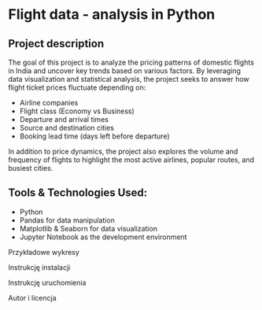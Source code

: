 # Flight data - analysis in Python

## Project description
The goal of this project is to analyze the pricing patterns of domestic flights in India and uncover key trends based on various factors. By leveraging data visualization and statistical analysis, the project seeks to answer how flight ticket prices fluctuate depending on:
* Airline companies
* Flight class (Economy vs Business)
* Departure and arrival times
* Source and destination cities
* Booking lead time (days left before departure)

In addition to price dynamics, the project also explores the volume and frequency of flights to highlight the most active airlines, popular routes, and busiest cities.

## Tools & Technologies Used:

* Python
* Pandas for data manipulation
* Matplotlib & Seaborn for data visualization
* Jupyter Notebook as the development environment
  
Przykładowe wykresy

Instrukcję instalacji

Instrukcję uruchomienia

Autor i licencja
